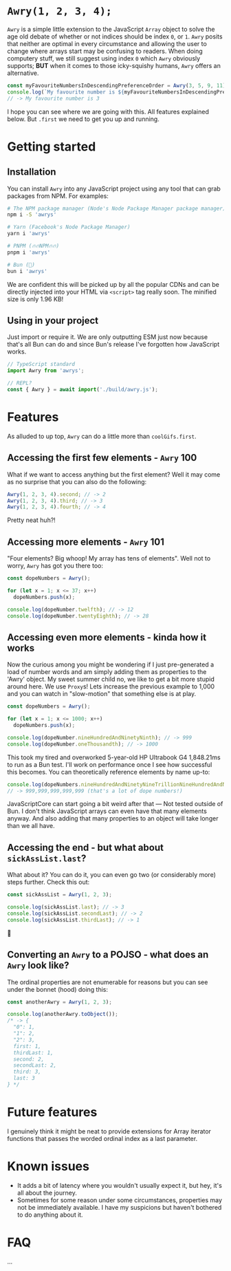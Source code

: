 # `Awry(1, 2, 3, 4);`

`Awry` is a simple little extension to the JavaScript `Array` object to solve the age old debate of whether or not indices should be index `0`, or `1`. `Awry` posits that neither are optimal in every circumstance and allowing the user to change where arrays start may be confusing to readers. When doing computery stuff, we still suggest using index `0` which `Awry` obviously supports; **BUT** when it comes to those icky-squishy humans, `Awry` offers an alternative.

```typescript
const myFavouriteNumbersInDescendingPreferenceOrder = Awry(3, 5, 9, 11);
console.log(`My favourite number is ${myFavouriteNumbersInDescendingPreferenceOrder.first}`);
// -> My favourite number is 3
```

I hope you can see where we are going with this. All features explained below. But `.first` we need to get you up and running.

# Getting started

## Installation

You can install `Awry` into any JavaScript project using any tool that can grab packages from NPM. For examples:

```bash
# The NPM package manager (Node's Node Package Manager package manager)
npm i -S 'awrys'

# Yarn (Facebook's Node Package Manager)
yarn i 'awrys'

# PNPM (🔥🔥NPM🔥🔥)
pnpm i 'awrys'

# Bun (🥟)
bun i 'awrys'
```

We are confident this will be picked up by all the popular CDNs and can be directly injected into your HTML via `<script>` tag really soon. The minified size is only 1.96 KB!

## Using in your project

Just import or require it. We are only outputting ESM just now because that's all Bun can do and since Bun's release I've forgotten how JavaScript works.

```typescript
// TypeScript standard
import Awry from 'awrys';

// REPL?
const { Awry } = await import('./build/awry.js');
```

# Features

As alluded to up top, `Awry` can do a little more than `coolGifs.first`.

## Accessing the first few elements - `Awry` 100

What if we want to access anything but the first element? Well it may come as no surprise that you can also do the following:

```typescript
Awry(1, 2, 3, 4).second; // -> 2
Awry(1, 2, 3, 4).third; // -> 3
Awry(1, 2, 3, 4).fourth; // -> 4
```

Pretty neat huh?!

## Accessing more elements - `Awry` 101

"Four elements? Big whoop! My array has tens of elements". Well not to worry, `Awry` has got you there too:

```typescript
const dopeNumbers = Awry();

for (let x = 1; x <= 37; x++)
  dopeNumbers.push(x);

console.log(dopeNumber.twelfth); // -> 12
console.log(dopeNumber.twentyEighth); // -> 28
```

## Accessing even more elements - kinda how it works

Now the curious among you might be wondering if I just pre-generated a load of number words and am simply adding them as properties to the 'Awry' object. My sweet summer child no, we like to get a bit more stupid around here. We use `Proxy`s! Lets increase the previous example to 1,000 and you can watch in "slow-motion" that something else is at play.

```typescript
const dopeNumbers = Awry();

for (let x = 1; x <= 1000; x++)
  dopeNumbers.push(x);

console.log(dopeNumber.nineHundredAndNinetyNinth); // -> 999
console.log(dopeNumber.oneThousandth); // -> 1000
```

This took my tired and overworked 5-year-old HP Ultrabook G4 1,848.21ms to run as a Bun test. I'll work on performance once I see how successful this becomes. You can theoretically reference elements by name up-to:

```typescript
console.log(dopeNumbers.nineHundredAndNinetyNineTrillionNineHundredAndNinetyNineBillionNineHundredAndNinetyNineMillionNineHundredAndNinetyNineThousandNineHundredAndNinetyNinth.toLocaleString('en-GB'));
// -> 999,999,999,999,999 (that's a lot of dope numbers!)
```

JavaScriptCore can start going a bit weird after that &mdash; Not tested outside of Bun. I don't think JavaScript arrays can even have that many elements anyway. And also adding that many properties to an object will take longer than we all have.

## Accessing the end - but what about `sickAssList.last`?

What about it? You can do it, you can even go two (or considerably more) steps further. Check this out:

```typescript
const sickAssList = Awry(1, 2, 3);

console.log(sickAssList.last); // -> 3
console.log(sickAssList.secondLast); // -> 2
console.log(sickAssList.thirdLast); // -> 1
```
💅

## Converting an `Awry` to a POJSO - what does an `Awry` look like?

The ordinal properties are not enumerable for reasons but you can see under the bonnet (hood) doing this:

```typescript
const anotherAwry = Awry(1, 2, 3);

console.log(anotherAwry.toObject());
/* -> {
  "0": 1,
  "1": 2,
  "2": 3,
  first: 1,
  thirdLast: 1,
  second: 2,
  secondLast: 2,
  third: 3,
  last: 3
} */
```

# Future features

I genuinely think it might be neat to provide extensions for Array iterator functions that passes the worded ordinal index as a last parameter.

# Known issues

* It adds a bit of latency where you wouldn't usually expect it, but hey, it's all about the journey.
* Sometimes for some reason under some circumstances, properties may not be immediately available. I have my suspicions but haven't bothered to do anything about it.

# FAQ

...